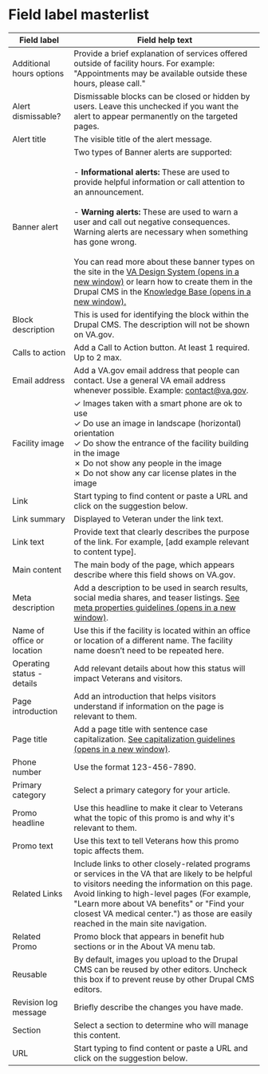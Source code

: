 # Field label masterlist

| Field label      | Field help text  |
| ----------- | ----------- |
| Additional hours options| Provide a brief explanation of services offered outside of facility hours. For example: "Appointments may be available outside these hours, please call."|
| Alert dismissable?| Dismissable blocks can be closed or hidden by users. Leave this unchecked if you want the alert to appear permanently on the targeted pages.|
| Alert title| The visible title of the alert message.|
| Banner alert| Two types of Banner alerts are supported:<br><br>- **Informational alerts:** These are used to provide helpful information or call attention to an announcement.</br><br>- **Warning alerts:** These are used to warn a user and call out negative consequences. Warning alerts are necessary when something has gone wrong.<br><br>You can read more about these banner types on the site in the [VA Design System (opens in a new window)](https://design.va.gov/components/banner/) or learn how to create them in the Drupal CMS in the [Knowledge Base (opens in a new window).](https://prod.cms.va.gov/help/vamc/about-locations-content-for-vamcs/about-alerts-and-operating-statuses/how-to-add-a-system-banner-alert)<br>|
| Block description| This is used for identifying the block within the Drupal CMS. The description will not be shown on VA.gov.|
| Calls to action| Add a Call to Action button. At least 1 required. Up to 2 max.|
| Email address| Add a VA.gov email address that people can contact. Use a general VA email address whenever possible. Example: contact@va.gov.|
| Facility image| ✓ Images taken with a smart phone are ok to use <br>✓ Do use an image in landscape (horizontal) orientation<br>✓ Do show the entrance of the facility building in the image<br>✗ Do not show any people in the image<br>✗ Do not show any car license plates in the image</br>|
| Link| Start typing to find content or paste a URL and click on the suggestion below.|
| Link summary| Displayed to Veteran under the link text.|
| Link text| Provide text that clearly describes the purpose of the link. For example, [add example relevant to content type].|
| Main content| The main body of the page, which appears describe where this field shows on VA.gov.|
| Meta description| Add a description to be used in search results, social media shares, and teaser listings. [See meta properties guidelines (opens in a new window)](https://design.va.gov/content-style-guide/seo#meta-properties).|
| Name of office or location| Use this if the facility is located within an office or location of a different name. The facility name doesn’t need to be repeated here.|
| Operating status - details| Add relevant details about how this status will impact Veterans and visitors.|
| Page introduction| Add an introduction that helps visitors understand if information on the page is relevant to them.|
| Page title| Add a page title with sentence case capitalization. [See capitalization guidelines (opens in a new window)](https://design.va.gov/content-style-guide/capitalization). |
| Phone number| Use the format 123-456-7890.|
| Primary category| Select a primary category for your article.|
| Promo headline| Use this headline to make it clear to Veterans what the topic of this promo is and why it's relevant to them.|
| Promo text| Use this text to tell Veterans how this promo topic affects them.|
| Related Links| Include links to other closely-related programs or services in the VA that are likely to be helpful to visitors needing the information on this page. Avoid linking to high-level pages (For example, "Learn more about VA benefits" or "Find your closest VA medical center.") as those are easily reached in the main site navigation.|
| Related Promo| Promo block that appears in benefit hub sections or in the About VA menu tab.|
| Reusable| By default, images you upload to the Drupal CMS can be reused by other editors. Uncheck this box if to prevent reuse by other Drupal CMS editors.|
| Revision log message| Briefly describe the changes you have made.|
| Section| Select a section to determine who will manage this content.|
| URL| Start typing to find content or paste a URL and click on the suggestion below.|

